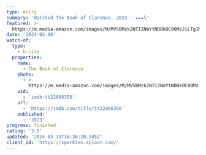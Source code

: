 ```yaml
---
type: entry
summary: 'Watched The Book of Clarence, 2023 - ★★★½'
featured: >-
  https://m.media-amazon.com/images/M/MV5BMzk2NTI2NmYtNDBkOC00MzJiLTg1MDgtMTgyNjAwNDg5YjgwXkEyXkFqcGdeQXVyODE5NzE3OTE@._V1_SX300.jpg
date: '2024-02-06'
watch-of:
  type:
    - h-cite
  properties:
    name:
      - The Book of Clarence
    photo:
      - >-
        https://m.media-amazon.com/images/M/MV5BMzk2NTI2NmYtNDBkOC00MzJiLTg1MDgtMTgyNjAwNDg5YjgwXkEyXkFqcGdeQXVyODE5NzE3OTE@._V1_SX300.jpg
    uid:
      - 'imdb:tt22866358'
    url:
      - 'https://imdb.com/title/tt22866358'
    published:
      - '2023'
progress: finished
rating: '3.5'
updated: '2024-03-13T16:36:20.345Z'
client_id: 'https://sparkles.sploot.com/'
---
```


